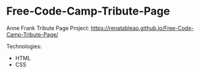 # Free-Code-Camp-Tribute-Page

Anne Frank Tribute Page Project: https://renatableao.github.io/Free-Code-Camp-Tribute-Page/

Technologies:

* HTML
* CSS

